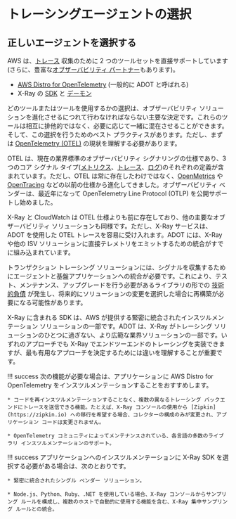 # トレーシングエージェントの選択

## 正しいエージェントを選択する

AWS は、[トレース](../../signals/traces/) 収集のために 2 つのツールセットを直接サポートしています(さらに、豊富な[オブザーバビリティ パートナー](https://aws.amazon.com/products/management-and-governance/partners/)もあります)。

* [AWS Distro for OpenTelemetry](https://aws-otel.github.io/) (一般的に ADOT と呼ばれる)
* X-Ray の [SDK](https://docs.aws.amazon.com/xray/latest/devguide/xray-instrumenting-your-app.html) と [デーモン](https://docs.aws.amazon.com/xray/latest/devguide/xray-daemon.html)

どのツールまたはツールを使用するかの選択は、オブザーバビリティ ソリューションを進化させるにつれて行わなければならない主要な決定です。これらのツールは相互に排他的ではなく、必要に応じて一緒に混在させることができます。そして、この選択を行うためのベスト プラクティスがあります。ただし、まずは [OpenTelemetry (OTEL)](https://opentelemetry.io/) の現状を理解する必要があります。

OTEL は、現在の業界標準のオブザーバビリティ シグナリングの仕様であり、3 つのコア シグナル タイプ([メトリクス](../../signals/metrics/)、[トレース](../../signals/traces/)、[ログ](../../signals/logs))のそれぞれの定義が含まれています。ただし、OTEL は常に存在したわけではなく、[OpenMetrics](https://openmetrics.io) や [OpenTracing](https://opentracing.io) などの以前の仕様から進化してきました。オブザーバビリティ ベンダーは、最近年になって OpenTelemetry Line Protocol (OTLP) を公開サポートし始めました。

X-Ray と CloudWatch は OTEL 仕様よりも前に存在しており、他の主要なオブザーバビリティ ソリューションも同様です。ただし、X-Ray サービスは、ADOT を使用した OTEL トレースを容易に受け入れます。ADOT には、X-Ray や他の ISV ソリューションに直接テレメトリをエミットするための統合がすでに組み込まれています。

トランザクション トレーシング ソリューションには、シグナルを収集するためにエージェントと基盤アプリケーションへの統合が必要です。これにより、テスト、メンテナンス、アップグレードを行う必要があるライブラリの形での [技術的負債](../../faq/#what-is-technical-debt) が発生し、将来的にソリューションの変更を選択した場合に再構築が必要になる可能性があります。 

X-Ray に含まれる SDK は、AWS が提供する緊密に統合されたインスツルメンテーション ソリューションの一部です。ADOT は、X-Ray がトレーシング ソリューションのひとつに過ぎない、より広範な業界ソリューションの一部です。いずれのアプローチでも X-Ray でエンドツーエンドのトレーシングを実装できますが、最も有用なアプローチを決定するためには違いを理解することが重要です。

!!! success
	次の機能が必要な場合は、アプリケーションに AWS Distro for OpenTelemetry をインスツルメンテーションすることをおすすめします。

    * コードを再インスツルメンテーションすることなく、複数の異なるトレーシング バックエンドにトレースを送信できる機能。たとえば、X-Ray コンソールの使用から [Zipkin](https://zipkin.io) への移行を希望する場合、コレクターの構成のみが変更され、アプリケーション コードは変更されません。

    * OpenTelemetry コミュニティによってメンテナンスされている、各言語の多数のライブラリ インスツルメンテーションのサポート。

!!! success
	アプリケーションへのインスツルメンテーションに X-Ray SDK を選択する必要がある場合は、次のとおりです。 
  
    * 緊密に統合されたシングル ベンダー ソリューション。

    * Node.js、Python、Ruby、.NET を使用している場合、X-Ray コンソールからサンプリング ルールを構成し、複数のホストで自動的に使用する機能を含む、X-Ray 集中サンプリング ルールとの統合。
